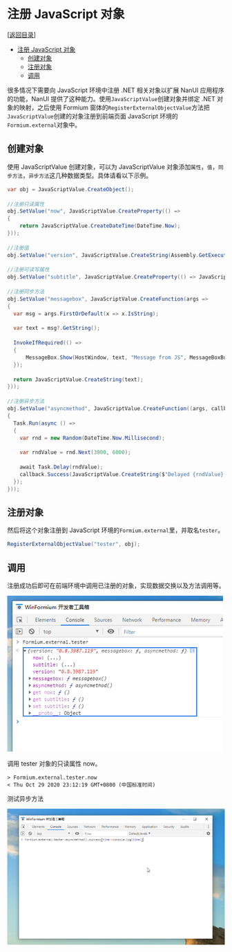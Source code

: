 # 注册 JavaScript 对象

[[返回目录](README.md)]

- [注册 JavaScript 对象](#注册-javascript-对象)
  - [创建对象](#创建对象)
  - [注册对象](#注册对象)
  - [调用](#调用)

很多情况下需要向 JavaScript 环境中注册 .NET 相关对象以扩展 NanUI 应用程序的功能，NanUI 提供了这种能力。使用`JavaScriptValue`创建对象并绑定 .NET 对象的映射，之后使用 Formium 窗体的`RegisterExternalObjectValue`方法把`JavaScriptValue`创建的对象注册到前端页面 JavaScript 环境的`Formium.external`对象中。

## 创建对象

使用 JavaScriptValue 创建对象，可以为 JavaScriptValue 对象添加`属性`，`值`，`同步方法`，`异步方法`这几种数据类型。具体请看以下示例。

```C#
var obj = JavaScriptValue.CreateObject();

//注册只读属性
obj.SetValue("now", JavaScriptValue.CreateProperty(() =>
{
    return JavaScriptValue.CreateDateTime(DateTime.Now);
}));

//注册值
obj.SetValue("version", JavaScriptValue.CreateString(Assembly.GetExecutingAssembly().GetName().Version?.ToString()));

//注册可读写属性
obj.SetValue("subtitle", JavaScriptValue.CreateProperty(() => JavaScriptValue.CreateString(Subtitle), title => Subtitle = title.GetString()));

//注册同步方法
obj.SetValue("messagebox", JavaScriptValue.CreateFunction(args =>
{
  var msg = args.FirstOrDefault(x => x.IsString);

  var text = msg?.GetString();

  InvokeIfRequired(() =>
  {
      MessageBox.Show(HostWindow, text, "Message from JS", MessageBoxButtons.OK, MessageBoxIcon.Information);
  });

  return JavaScriptValue.CreateString(text);
}));

//注册异步方法
obj.SetValue("asyncmethod", JavaScriptValue.CreateFunction((args, callback) =>
{
  Task.Run(async () =>
  {
    var rnd = new Random(DateTime.Now.Millisecond);

    var rndValue = rnd.Next(3000, 6000);

    await Task.Delay(rndValue);
    callback.Success(JavaScriptValue.CreateString($"Delayed {rndValue} milliseconds"));
  });
}));
```

## 注册对象

然后将这个对象注册到 JavaScript 环境的`Formium.external`里，并取名`tester`。

```C#
RegisterExternalObjectValue("tester", obj);
```

## 调用

注册成功后即可在前端环境中调用已注册的对象，实现数据交换以及方法调用等。

![result](../images/register-js-object.png)

调用 tester 对象的只读属性 now。

```console
> Formium.external.tester.now
< Thu Oct 29 2020 23:12:19 GMT+0800 (中国标准时间)
```

测试异步方法

![async](../images/js-object-async-method.png)
